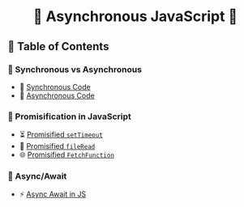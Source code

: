 <h1 align="center">🚀 Asynchronous JavaScript 🚀</h1>

## 📜 Table of Contents

### 🔹 Synchronous vs Asynchronous

- 📌 [Synchronous Code](./AsyncJS/async1.js)
- 📌 [Asynchronous Code](./AsyncJS/async2.js)

### 🔹 Promisification in JavaScript

- ⏳ [Promisified `setTimeout`](./AsyncJS/async3.js)
- 📂 [Promisified `fileRead`](./AsyncJS/async4.js)
- 🌐 [Promisified `FetchFunction`](./AsyncJS/async5.js)

### 🔹 Async/Await

- ⚡ [Async Await in JS](./AsyncJS/async6.js)
